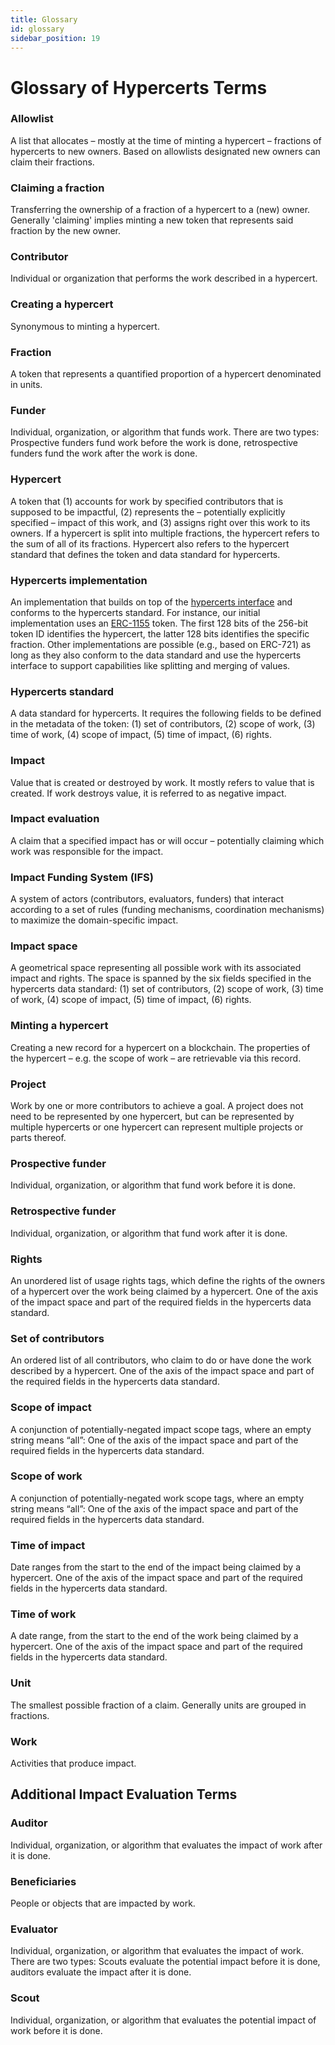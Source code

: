 ```yaml
---
title: Glossary
id: glossary
sidebar_position: 19
---
```


# Glossary of Hypercerts Terms

### Allowlist
A list that allocates – mostly at the time of minting a hypercert – fractions of hypercerts to new owners. Based on allowlists designated new owners can claim their fractions. 

### Claiming a fraction
Transferring the ownership of a fraction of a hypercert to a (new) owner. Generally 'claiming' implies minting a new token that represents said fraction by the new owner.

### Contributor
Individual or organization that performs the work described in a hypercert.

### Creating a hypercert
Synonymous to minting a hypercert.

### Fraction
A token that represents a quantified proportion of a hypercert denominated in units.

### Funder
Individual, organization, or algorithm that funds work. There are two types: Prospective funders fund work before the work is done, retrospective funders fund the work after the work is done.

### Hypercert
A token that (1) accounts for work by specified contributors that is supposed to be impactful, (2) represents the – potentially explicitly specified – impact of this work, and (3) assigns right over this work to its owners. If a hypercert is split into multiple fractions, the hypercert refers to the sum of all of its fractions. Hypercert also refers to the hypercert standard that defines the token and data standard for hypercerts.

### Hypercerts implementation
An implementation that builds on top of the [hypercerts interface](https://github.com/hypercerts-org/hypercerts/blob/main/contracts/src/interfaces/IHypercertToken.sol) and conforms to the hypercerts standard. For instance, our initial implementation uses an [ERC-1155](https://eips.ethereum.org/EIPS/eip-1155) token. The first 128 bits of the 256-bit token ID identifies the hypercert, the latter 128 bits identifies the specific fraction. Other implementations are possible (e.g., based on ERC-721) as long as they also conform to the data standard and use the hypercerts interface to support capabilities like splitting and merging of values.

### Hypercerts standard
A data standard for hypercerts. It requires the following fields to be defined in the metadata of the token: (1) set of contributors, (2) scope of work, (3) time of work, (4) scope of impact, (5) time of impact, (6) rights.

### Impact
Value that is created or destroyed by work. It mostly refers to value that is created. If work destroys value, it is referred to as negative impact.

### Impact evaluation
A claim that a specified impact has or will occur – potentially claiming which work was responsible for the impact.

### Impact Funding System (IFS)
A system of actors (contributors, evaluators, funders) that interact according to a set of rules (funding mechanisms, coordination mechanisms) to maximize the domain-specific impact.

### Impact space
A geometrical space representing all possible work with its associated impact and rights. The space is spanned by the six fields specified in the hypercerts data standard: (1) set of contributors, (2) scope of work, (3) time of work, (4) scope of impact, (5) time of impact, (6) rights.

### Minting a hypercert
Creating a new record for a hypercert on a blockchain. The properties of the hypercert – e.g. the scope of work – are retrievable via this record.

### Project
Work by one or more contributors to achieve a goal. A project does not need to be represented by one hypercert, but can be represented by multiple hypercerts or one hypercert can represent multiple projects or parts thereof.

### Prospective funder
Individual, organization, or algorithm that fund work before it is done.

### Retrospective funder
Individual, organization, or algorithm that fund work after it is done.

### Rights
An unordered list of usage rights tags, which define the rights of the owners of a hypercert over the work being claimed by a hypercert. One of the axis of the impact space and part of the required fields in the hypercerts data standard.

### Set of contributors
An ordered list of all contributors, who claim to do or have done the work described by a hypercert. One of the axis of the impact space and part of the required fields in the hypercerts data standard.

### Scope of impact
A conjunction of potentially-negated impact scope tags, where an empty string means “all”:
One of the axis of the impact space and part of the required fields in the hypercerts data standard.

### Scope of work
A conjunction of potentially-negated work scope tags, where an empty string means “all”:
One of the axis of the impact space and part of the required fields in the hypercerts data standard.

### Time of impact
Date ranges from the start to the end of the impact being claimed by a hypercert. One of the axis of the impact space and part of the required fields in the hypercerts data standard.

### Time of work
A date range, from the start to the end of the work being claimed by a hypercert. One of the axis of the impact space and part of the required fields in the hypercerts data standard.

### Unit
The smallest possible fraction of a claim. Generally units are grouped in fractions.

### Work
Activities that produce impact.

## Additional Impact Evaluation Terms

### Auditor
Individual, organization, or algorithm that evaluates the impact of work after it is done.

### Beneficiaries
People or objects that are impacted by work.

### Evaluator
Individual, organization, or algorithm that evaluates the impact of work. There are two types: Scouts evaluate the potential impact before it is done, auditors evaluate the impact after it is done.

### Scout
Individual, organization, or algorithm that evaluates the potential impact of work before it is done.
